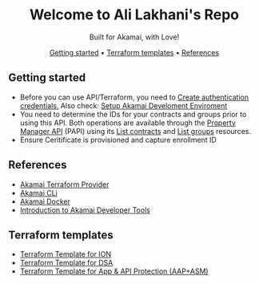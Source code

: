 <!-- markdownlint-configure-file {
  "MD013": {
    "code_blocks": false,
    "tables": false
  },
  "MD033": false,
  "MD041": false
} -->

<div align="center">

# Welcome to Ali Lakhani's Repo
Built for Akamai, with Love!

[Getting started](#getting-started) •
[Terraform templates](#terraform-templates) •
[References](#References)

</div>

<div align="left">

## Getting started

 * Before you can use API/Terraform, you need to [Create authentication credentials.](https://techdocs.akamai.com/developer/docs/set-up-authentication-credentials) Also check: [Setup Akamai Develoment Enviroment](https://techdocs.akamai.com/developer/docs/set-up-authentication-credentials)
 * You need to determine the IDs for your contracts and groups prior to using this API. Both operations are available through the [Property Manager API](https://techdocs.akamai.com/property-mgr/reference/api) (PAPI) using its [List contracts](https://techdocs.akamai.com/property-mgr/reference/get-contracts) and [List groups](https://techdocs.akamai.com/property-mgr/reference/get-groups) resources.
 * Ensure Ceritificate is provisioned and capture enrollment ID


## References

* [Akamai Terraform Provider](https://registry.terraform.io/providers/akamai/akamai/latest/docs)
* [Akamai CLi](https://github.com/akamai/cli)
* [Akamai Docker](https://github.com/akamai/akamai-docker)
* [Introduction to Akamai Developer Tools](https://techdocs.akamai.com/developer/docs/welcome-to-the-akamai-developer-documentation-hub)

## Terraform templates

* [Terraform Template for ION](https://github.com/alilakhani786/akamai/tree/main/terraform/templates/template-ion)
* [Terraform Template for DSA](https://github.com/alilakhani786/akamai/tree/main/terraform/templates/template-dsa)
* [Terraform Template for App & API Protection (AAP+ASM)](https://github.com/alilakhani786/akamai/tree/main/terraform/templates/template-AAP%2BASM)

<!---
## Self service

### Export delivery configuration into a working terraform project

```
akamai terraform --section <section_name> create-property <property_name>
```
Example output :
```
Configuring Property
...
Saving TF configurations ... [OK]
```
-->

</div>
